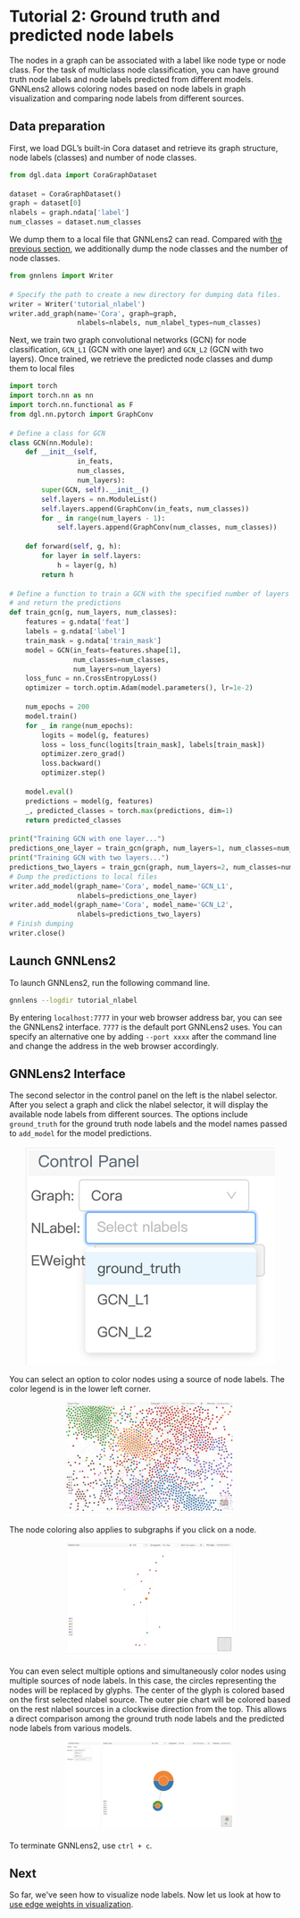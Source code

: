 # Tutorial 2: Ground truth and predicted node labels

The nodes in a graph can be associated with a label like node type or node class. For the task of multiclass node classification, you can have ground truth node labels and node labels predicted from different models. GNNLens2 allows coloring nodes based on node labels in graph visualization and comparing node labels from different sources.

## Data preparation

First, we load DGL’s built-in Cora dataset and retrieve its graph structure, node labels (classes) and number of node classes.

```python
from dgl.data import CoraGraphDataset

dataset = CoraGraphDataset()
graph = dataset[0]
nlabels = graph.ndata['label']
num_classes = dataset.num_classes
```

We dump them to a local file that GNNLens2 can read. Compared with [the previous section](./tutorial_1_graph.md), we additionally dump the node classes and the number of node classes. 

```python
from gnnlens import Writer

# Specify the path to create a new directory for dumping data files.
writer = Writer('tutorial_nlabel')
writer.add_graph(name='Cora', graph=graph, 
                 nlabels=nlabels, num_nlabel_types=num_classes)
```

Next, we train two graph convolutional networks (GCN) for node classification, `GCN_L1` (GCN with one layer) and `GCN_L2` (GCN with two layers). Once trained, we retrieve the predicted node classes and dump them to local files

```python
import torch
import torch.nn as nn
import torch.nn.functional as F
from dgl.nn.pytorch import GraphConv

# Define a class for GCN
class GCN(nn.Module):
    def __init__(self,
                 in_feats,
                 num_classes,
                 num_layers):
        super(GCN, self).__init__()
        self.layers = nn.ModuleList()
        self.layers.append(GraphConv(in_feats, num_classes))
        for _ in range(num_layers - 1):
            self.layers.append(GraphConv(num_classes, num_classes))

    def forward(self, g, h):
        for layer in self.layers:
            h = layer(g, h)
        return h

# Define a function to train a GCN with the specified number of layers 
# and return the predictions
def train_gcn(g, num_layers, num_classes):
    features = g.ndata['feat']
    labels = g.ndata['label']
    train_mask = g.ndata['train_mask']
    model = GCN(in_feats=features.shape[1],
                num_classes=num_classes,
                num_layers=num_layers)
    loss_func = nn.CrossEntropyLoss()
    optimizer = torch.optim.Adam(model.parameters(), lr=1e-2)
  
    num_epochs = 200
    model.train()
    for _ in range(num_epochs):
        logits = model(g, features)
        loss = loss_func(logits[train_mask], labels[train_mask])
        optimizer.zero_grad()
        loss.backward()
        optimizer.step()
      
    model.eval()
    predictions = model(g, features)
    _, predicted_classes = torch.max(predictions, dim=1)
    return predicted_classes

print("Training GCN with one layer...")
predictions_one_layer = train_gcn(graph, num_layers=1, num_classes=num_classes)
print("Training GCN with two layers...")
predictions_two_layers = train_gcn(graph, num_layers=2, num_classes=num_classes)
# Dump the predictions to local files
writer.add_model(graph_name='Cora', model_name='GCN_L1',
                 nlabels=predictions_one_layer)
writer.add_model(graph_name='Cora', model_name='GCN_L2',
                 nlabels=predictions_two_layers)
# Finish dumping
writer.close()
```

## Launch GNNLens2

To launch GNNLens2, run the following command line.

```bash
gnnlens --logdir tutorial_nlabel
```

By entering `localhost:7777` in your web browser address bar, you can see the GNNLens2 interface. `7777` is the default port GNNLens2 uses. You can specify an alternative one by adding `--port xxxx` after the command line and change the address in the web browser accordingly.

## GNNLens2 Interface

The second selector in the control panel on the left is the nlabel selector. After you select a graph and click the nlabel selector, it will display the available node labels from different sources. The options include `ground_truth` for the ground truth node labels and the model names passed to `add_model` for the model predictions.

<p align="center">
  <img src="../figures/tutorial_2/nlabel_selector.png" />
</p>

You can select an option to color nodes using a source of node labels. The color legend is in the lower left corner.

<p align="center">
  <img width=60% height=60% src="../figures/tutorial_2/real_color.png" />
</p>

The node coloring also applies to subgraphs if you click on a node.

<p align="center">
  <img width=60% height=60% src="../figures/tutorial_2/subgraph_nlabel.png" />
</p>

You can even select multiple options and simultaneously color nodes using multiple sources of node labels. In this case, the circles representing the nodes will be replaced by glyphs. The center of the glyph is colored based on the first selected nlabel source. The outer pie chart will be colored based on the rest nlabel sources in a clockwise direction from the top. This allows a direct comparison among the ground truth node labels and the predicted node labels from various models.

<p align="center">
  <img width=60% height=60% src="../figures/tutorial_2/glyph.png" />
</p>

To terminate GNNLens2, use `ctrl + c`.

## Next

So far, we've seen how to visualize node labels. Now let us look at how to [use edge weights in visualization](./tutorial_3_eweight.md). 
